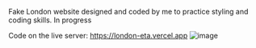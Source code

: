 Fake London website designed and coded by me to practice styling and coding skills.
In progress

Code on the live server: https://london-eta.vercel.app
![image](https://user-images.githubusercontent.com/77296221/165513856-85ea6832-23ed-4526-b20b-949bbd9f82a0.png)
